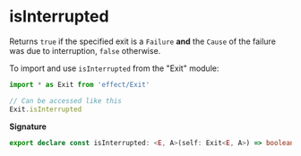 # isInterrupted

Returns `true` if the specified exit is a `Failure` **and** the `Cause` of
the failure was due to interruption, `false` otherwise.

To import and use `isInterrupted` from the "Exit" module:

```ts
import * as Exit from 'effect/Exit'

// Can be accessed like this
Exit.isInterrupted
```

**Signature**

```ts
export declare const isInterrupted: <E, A>(self: Exit<E, A>) => boolean
```
